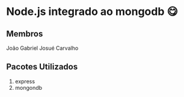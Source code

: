 # Node.js integrado ao mongodb 😋

## Membros
João Gabriel 
Josué Carvalho

## Pacotes Utilizados
1. express 
2. mongondb
